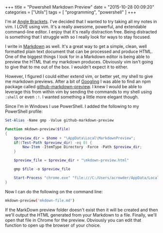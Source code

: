 +++
title = "Powershell Markdown Preview"
date = "2015-10-28 00:09:20"
categories = ["Utils"]
tags = [
    "programming",
    "powershell"
]
+++

I'm at [Angle Brackets](http://anglebrackets.org). I've decided that I wanted to
try taking all my notes in vim. I LOVE using vim. It's a really awesome, powerful,
and extendable command-line editor. I enjoy that it's really distraction free.
Being distracted is something that I struggle with so I really look for ways to
stay focused.

I write in [Markdown](https://daringfireball.net/projects/markdown/) as well. It's
a great way to get a simple, clean, well formatted plain text document that can
be processed and produce HTML. One of the biggest things I look for in a Markdown
editor is being able to preview the HTML that my markdown produces. Obviously
vim isn't going to give that to me out of the box. I wouldn't expect it to either.

However, I figured I could either extend vim, or better yet, my shell to give me
markdown previews. After a bit of [Googling](https://www.google.com/webhp#newwindow=1&q=npm+cli+markdown+preview)
I was able to find an npm package called [github-markdown-preview](https://www.npmjs.com/package/github-markdown-preview).
I knew I would be able to leverage this from within vim by sending the commands
to my shell using `:shell` or even `:!`. I wanted something a little more elegant
though.

Since I'm in Windows I use PowerShell. I added the following to my PowerShell
profile:

```powershell
Set-Alias -Name gmp -Value github-markdown-preview

Function mkdown-preview($file)
{
    $preview_dir = $home + "\AppData\Local\MarkdownPreview";
    if((Test-Path $preview_dir) -eq 0) {
        New-Item -ItemType Directory -Force -Path $preview_dir;
    }

    $preview_file = $preview_dir + "\mkdown-preview.html"

    gmp $file -o $preview_file

    Start-Process "chrome.exe" "file:///C:/Users/acrowder/AppData/Local/MarkdownPreview/mkdown-preview.html"
}
```

Now I can do the following on the command line:
```bash
mkdown-preview('mkdown-file.md')
```

If the MarkDown preview folder doesn't exist then it will be created and then
we'll output the HTML generated from your Markdown to a file. Finally, we'll
open that file in Chrome for the preview. Obviously you can edit that function
to open up the browser of your choice.
